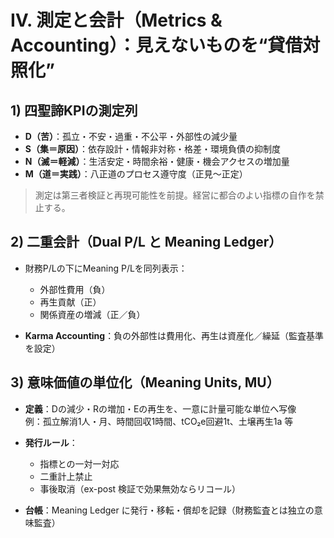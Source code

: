 # Ⅳ. 測定と会計（Metrics & Accounting）：見えないものを“貸借対照化”

## 1) 四聖諦KPIの測定列

- **D（苦）**：孤立・不安・過重・不公平・外部性の減少量
- **S（集＝原因）**：依存設計・情報非対称・格差・環境負債の抑制度
- **N（滅＝軽減）**：生活安定・時間余裕・健康・機会アクセスの増加量
- **M（道＝実践）**：八正道のプロセス遵守度（正見〜正定）

> 測定は第三者検証と再現可能性を前提。経営に都合のよい指標の自作を禁止する。

## 2) 二重会計（Dual P/L と Meaning Ledger）

- 財務P/Lの下にMeaning P/Lを同列表示：
  - 外部性費用（負）
  - 再生貢献（正）
  - 関係資産の増減（正／負）

- **Karma Accounting**：負の外部性は費用化、再生は資産化／繰延（監査基準を設定）

## 3) 意味価値の単位化（Meaning Units, MU）

- **定義**：Dの減少・Rの増加・Eの再生を、一意に計量可能な単位へ写像  
  例：孤立解消1人・月、時間回収1時間、tCO₂e回避1t、土壌再生1a 等

- **発行ルール**：
  - 指標との一対一対応
  - 二重計上禁止
  - 事後取消（ex-post 検証で効果無効ならリコール）

- **台帳**：Meaning Ledger に発行・移転・償却を記録（財務監査とは独立の意味監査）